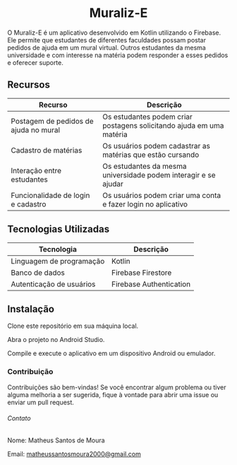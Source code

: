 <h1 align="center">Muraliz-E</h1>

O Muraliz-E é um aplicativo desenvolvido em Kotlin utilizando o Firebase. Ele permite que estudantes de diferentes faculdades possam postar pedidos de ajuda em um mural virtual. Outros estudantes da mesma universidade e com interesse na matéria podem responder a esses pedidos e oferecer suporte.

## Recursos

| Recurso                                 | Descrição                                                           |
| --------------------------------------- | ------------------------------------------------------------------- |
| Postagem de pedidos de ajuda no mural    | Os estudantes podem criar postagens solicitando ajuda em uma matéria |
| Cadastro de matérias                     | Os usuários podem cadastrar as matérias que estão cursando           |
| Interação entre estudantes               | Os estudantes da mesma universidade podem interagir e se ajudar      |
| Funcionalidade de login e cadastro       | Os usuários podem criar uma conta e fazer login no aplicativo        |

## Tecnologias Utilizadas

| Tecnologia                 | Descrição                                          |
| -------------------------- | -------------------------------------------------- |
| Linguagem de programação   | Kotlin                                             |
| Banco de dados             | Firebase Firestore                                |
| Autenticação de usuários   | Firebase Authentication                           |


## Instalação
Clone este repositório em sua máquina local.

Abra o projeto no Android Studio.

Compile e execute o aplicativo em um dispositivo Android ou emulador.

### Contribuição
Contribuições são bem-vindas! Se você encontrar algum problema ou tiver alguma melhoria a ser sugerida, fique à vontade para abrir uma issue ou enviar um pull request.

###### Contato
Nome: Matheus Santos de Moura

Email: matheussantosmoura2000@gmail.com
